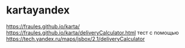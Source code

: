 # kartayandex
https://fraules.github.io/karta/
https://fraules.github.io/karta/deliveryCalculator.html
тест с помощью 
https://tech.yandex.ru/maps/jsbox/2.1/deliveryCalculator 
